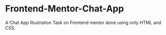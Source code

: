 # Frontend-Mentor-Chat-App
A Chat App Illustration Task on Frontend mentor done using only HTML and CSS.
